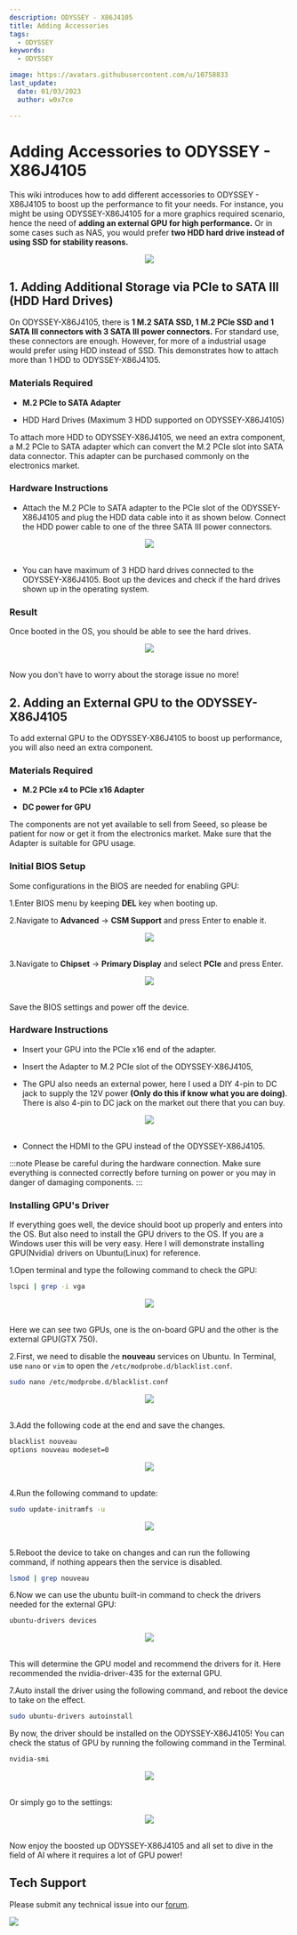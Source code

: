 ```yaml
---
description: ODYSSEY - X86J4105
title: Adding Accessories
tags:
  - ODYSSEY
keywords:
  - ODYSSEY

image: https://avatars.githubusercontent.com/u/10758833
last_update:
  date: 01/03/2023
  author: w0x7ce

---
```


# Adding Accessories to ODYSSEY - X86J4105

This wiki introduces how to add different accessories to ODYSSEY - X86J4105 to boost up the performance to fit your needs. For instance, you might be using ODYSSEY-X86J4105 for a more graphics required scenario, hence the need of **adding an external GPU for high performance.** Or in some cases such as NAS, you would prefer **two HDD hard drive instead of using SSD for stability reasons.**

<div align="center"><img width={500} src="https://files.seeedstudio.com/wiki/ODYSSEY-X86J4105864/img/driver-installed-2.png" /></div>

## 1. Adding Additional Storage via PCIe to SATA III (HDD Hard Drives)

On ODYSSEY-X86J4105, there is **1 M.2 SATA SSD, 1 M.2 PCIe SSD and 1 SATA III connectors with 3 SATA III power connectors.** For standard use, these connectors are enough. However, for more of a industrial usage would prefer using HDD instead of SSD. This demonstrates how to attach more than 1 HDD to ODYSSEY-X86J4105.

### Materials Required

- **M.2 PCIe to SATA Adapter**

- HDD Hard Drives (Maximum 3 HDD supported on ODYSSEY-X86J4105)

To attach more HDD to ODYSSEY-X86J4105, we need an extra component, a M.2 PCIe to SATA adapter which can convert the M.2 PCIe slot into SATA data connector. This adapter can be purchased commonly on the electronics market.

### Hardware Instructions

- Attach the  M.2 PCIe to SATA adapter to the PCIe slot of the ODYSSEY-X86J4105 and plug the HDD data cable into it as shown below. Connect the HDD power cable to one of the three SATA III power connectors.

<div>
  <div align="center"><img src="https://files.seeedstudio.com/wiki/ODYSSEY-X86J4105864/img/HDD.jpg" /></div>
  <br />
</div>

- You can have maximum of 3 HDD hard drives connected to the ODYSSEY-X86J4105. Boot up the devices and check if the hard drives shown up in the operating system.

### Result

Once booted in the OS, you should be able to see the hard drives.
<div>
  <div align="center"><img width="{500}" src="https://files.seeedstudio.com/wiki/ODYSSEY-X86J4105864/img/HDD-OS.png" /></div>
  <br />
</div>

Now you don't have to worry about the storage issue no more!

## 2. Adding an External GPU to the ODYSSEY-X86J4105

To add external GPU to the ODYSSEY-X86J4105 to boost up performance, you will also need an extra component.

### Materials Required

- **M.2 PCIe x4 to PCIe x16 Adapter**

- **DC power for GPU**

The components are not yet available to sell from Seeed, so please be patient for now or get it from the electronics market. Make sure that the Adapter is suitable for GPU usage.

### Initial BIOS Setup

Some configurations in the BIOS are needed for enabling GPU:

1.Enter BIOS menu by keeping **DEL** key when booting up.

2.Navigate to **Advanced** -> **CSM Support** and press Enter to enable it.

<div>
  <div align="center"><img width="{500}" src="https://files.seeedstudio.com/wiki/ODYSSEY-X86J4105864/img/biosSetting.jpg" /></div>
  <br />
</div>

3.Navigate to **Chipset** -> **Primary Display** and select **PCIe** and press Enter.

<div>
  <div align="center"><img width="{500}" src="https://files.seeedstudio.com/wiki/ODYSSEY-X86J4105864/img/chipset.png" /></div>
  <br />
</div>

Save the BIOS settings and power off the device.

### Hardware Instructions

- Insert your GPU into the PCIe x16 end of the adapter.

- Insert the Adapter to M.2 PCIe slot of the ODYSSEY-X86J4105,

- The GPU also needs an external power, here I used a DIY 4-pin to DC jack to supply the 12V power **(Only do this if know what you are doing)**. There is also 4-pin to DC jack on the market out there that you can buy.

<div>
  <div align="center"><img width="{500}" src="https://files.seeedstudio.com/wiki/ODYSSEY-X86J4105864/img/GPU-connect.jpg" /></div>
  <br />
</div>

- Connect the HDMI to the GPU instead of the ODYSSEY-X86J4105.

:::note
Please be careful during the hardware connection. Make sure everything is connected correctly before turning on power or you may in danger of damaging components.
:::

### Installing GPU's Driver

If everything goes well, the device should boot up properly and enters into the OS. But also need to install the GPU drivers to the OS. If you are a Windows user this will be very easy. Here I will demonstrate installing GPU(Nvidia) drivers on Ubuntu(Linux) for reference.

1.Open terminal and type the following command to check the GPU:

```bash
lspci | grep -i vga
```

<div>
  <div align="center"><img width="{500}" src="https://files.seeedstudio.com/wiki/ODYSSEY-X86J4105864/img/lspci.png" /></div>
  <br />
</div>

Here we can see two GPUs, one is the on-board GPU and the other is the external GPU(GTX 750).

2.First, we need to disable the **nouveau** services on Ubuntu. In Terminal, use `nano` or `vim` to open the `/etc/modprobe.d/blacklist.conf`.

```bash
sudo nano /etc/modprobe.d/blacklist.conf
```

<div>
  <div align="center"><img width="{500}" src="https://files.seeedstudio.com/wiki/ODYSSEY-X86J4105864/img/block-1.png" /></div>
  <br />
</div>

3.Add the following code at the end and save the changes.

```bash
blacklist nouveau
options nouveau modeset=0
```

<div>
  <div align="center"><img width="{500}" src="https://files.seeedstudio.com/wiki/ODYSSEY-X86J4105864/img/block-2.png" /></div>
  <br />
</div>

4.Run the following command to update:

```bash
sudo update-initramfs -u
```

<div>
  <div align="center"><img width="{500}" src="https://files.seeedstudio.com/wiki/ODYSSEY-X86J4105864/img/block-3.png" /></div>
  <br />
</div>

5.Reboot the device to take on changes and can run the following command, if nothing appears then the service is disabled.

```bash
lsmod | grep nouveau
```

6.Now we can use the ubuntu built-in command to check the drivers needed for the external GPU:

```bash
ubuntu-drivers devices
```

<div>
  <div align="center"><img width="{500}" src="https://files.seeedstudio.com/wiki/ODYSSEY-X86J4105864/img/drivers.png" /></div>
  <br />
</div>

This will determine the GPU model and recommend the drivers for it. Here recommended the nvidia-driver-435 for the external GPU.

7.Auto install the driver using the following command, and reboot the device to take on the effect.

```bash
sudo ubuntu-drivers autoinstall
```

By now, the driver should be installed on the ODYSSEY-X86J4105! You can check the status of GPU by running the following command in the Terminal.

```bash
nvidia-smi
```

<div>
  <div align="center"><img width="{500}" src="https://files.seeedstudio.com/wiki/ODYSSEY-X86J4105864/img/driver-installed-1.png" /></div>
  <br />
</div>

Or simply go to the settings:

<div>
  <div align="center"><img width={500} src="https://files.seeedstudio.com/wiki/ODYSSEY-X86J4105864/img/driver-installed-2.png" /></div>
  <br />
</div>

Now enjoy the boosted up ODYSSEY-X86J4105 and all set to dive in the field of AI where it requires a lot of GPU power!

## Tech Support

Please submit any technical issue into our [forum](https://forum.seeedstudio.com/).
<br />
<p style={{textAlign: 'center'}}><a href="https://www.seeedstudio.com/act-4.html?utm_source=wiki&utm_medium=wikibanner&utm_campaign=newproducts" target="_blank"><img src="https://files.seeedstudio.com/wiki/Wiki_Banner/new_product.jpg" /></a></p>
